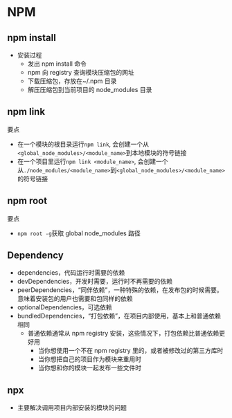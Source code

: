 # NPM

## npm install

- 安装过程
  - 发出 npm install 命令
  - npm 向 registry 查询模块压缩包的网址
  - 下载压缩包，存放在~/.npm 目录
  - 解压压缩包到当前项目的 node_modules 目录

## npm link

要点

- 在一个模块的根目录运行`npm link`, 会创建一个从`<global_node_modules>/<module_name>`到本地模块的符号链接
- 在一个项目里运行`npm link <module_name>`, 会创建一个从`./node_modules/<module_name>`到`<global_node_modules>/<module_name>`的符号链接

## npm root

要点

- `npm root -g`获取 global node_modules 路径

## Dependency

- dependencies，代码运行时需要的依赖
- devDependencies，开发时需要，运行时不再需要的依赖
- peerDependencies，“同伴依赖”，一种特殊的依赖，在发布包的时候需要。意味着安装包的用户也需要和包同样的依赖
- optionalDependencies，可选依赖
- bundledDependencies，“打包依赖”，在项目内部使用，基本上和普通依赖相同
  - 普通依赖通常从 npm registry 安装，这些情况下，打包依赖比普通依赖更好用
    - 当你想使用一个不在 npm registry 里的，或者被修改过的第三方库时
    - 当你想把自己的项目作为模块来重用时
    - 当你想和你的模块一起发布一些文件时

## npx

- 主要解决调用项目内部安装的模块的问题
